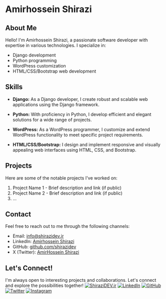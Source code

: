 # Amirhossein Shirazi

## About Me

Hello! I'm Amirhossein Shirazi, a passionate software developer with expertise in various technologies. I specialize in:

- Django development
- Python programming
- WordPress customization
- HTML/CSS/Bootstrap web development

## Skills

- **Django:** As a Django developer, I create robust and scalable web applications using the Django framework.

- **Python:** With proficiency in Python, I develop efficient and elegant solutions for a wide range of projects.

- **WordPress:** As a WordPress programmer, I customize and extend WordPress functionality to meet specific project requirements.

- **HTML/CSS/Bootstrap:** I design and implement responsive and visually appealing web interfaces using HTML, CSS, and Bootstrap.

## Projects

Here are some of the notable projects I've worked on:

1. Project Name 1 - Brief description and link (if public)
2. Project Name 2 - Brief description and link (if public)
3. ...

## Contact

Feel free to reach out to me through the following channels:

- Email: info@shirazidev.ir
- LinkedIn: [Amirhossein Shirazi](https://www.linkedin.com/in/amirhossein-shirazi/)
- GitHub: [github.com/shirazidev](https://github.com/shirazidev)
- X (Twitter): [AmirHossein Shirazi](https://twitter.com/shirazidev)

## Let's Connect!

I'm always open to interesting projects and collaborations. Let's connect and explore the possibilities together!
[![ShiraziDEV.ir](https://img.shields.io/badge/Shirazidev-Link-orange)](https://shirazidev.ir)
[![LinkedIn](https://img.shields.io/badge/LinkedIn-Connect-blue)](https://www.linkedin.com/in/amirhossein-shirazi/)
[![GitHub](https://img.shields.io/badge/GitHub-Follow-green)](https://github.com/shirazidev)
[![Twitter](https://img.shields.io/badge/Twitter-Follow-blue)](https://twitter.com/shirazidev)
[![Instagram](https://img.shields.io/badge/Instagram-Follow-purple)](https://instagram.com/amirhossein_shirazi)
